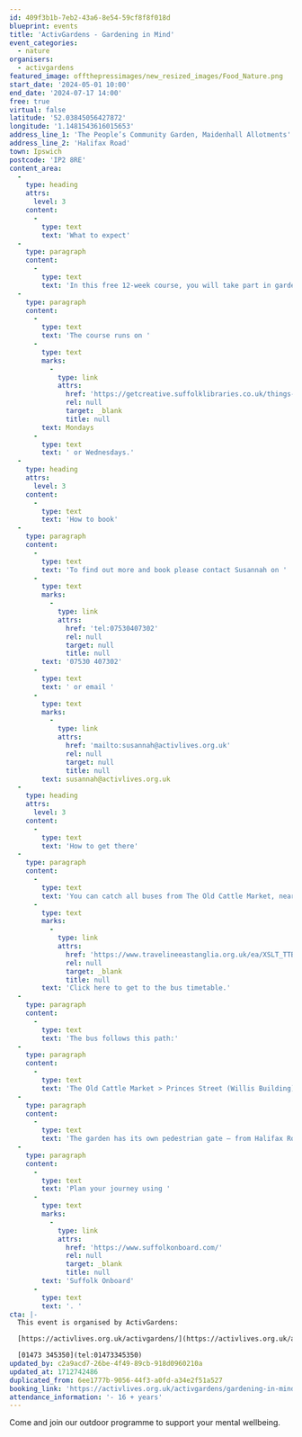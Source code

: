 ```yaml
---
id: 409f3b1b-7eb2-43a6-8e54-59cf8f8f018d
blueprint: events
title: 'ActivGardens - Gardening in Mind'
event_categories:
  - nature
organisers:
  - activgardens
featured_image: offthepressimages/new_resized_images/Food_Nature.png
start_date: '2024-05-01 10:00'
end_date: '2024-07-17 14:00'
free: true
virtual: false
latitude: '52.03845056427872'
longitude: '1.1481543616015653'
address_line_1: 'The People’s Community Garden, Maidenhall Allotments'
address_line_2: 'Halifax Road'
town: Ipswich
postcode: 'IP2 8RE'
content_area:
  -
    type: heading
    attrs:
      level: 3
    content:
      -
        type: text
        text: 'What to expect'
  -
    type: paragraph
    content:
      -
        type: text
        text: 'In this free 12-week course, you will take part in gardening, growing, and environmental activities, with the option to get involved in bee-keeping too. '
  -
    type: paragraph
    content:
      -
        type: text
        text: 'The course runs on '
      -
        type: text
        marks:
          -
            type: link
            attrs:
              href: 'https://getcreative.suffolklibraries.co.uk/things-to-do/gardening-in-mind-mondays'
              rel: null
              target: _blank
              title: null
        text: Mondays
      -
        type: text
        text: ' or Wednesdays.'
  -
    type: heading
    attrs:
      level: 3
    content:
      -
        type: text
        text: 'How to book'
  -
    type: paragraph
    content:
      -
        type: text
        text: 'To find out more and book please contact Susannah on '
      -
        type: text
        marks:
          -
            type: link
            attrs:
              href: 'tel:07530407302'
              rel: null
              target: null
              title: null
        text: '07530 407302'
      -
        type: text
        text: ' or email '
      -
        type: text
        marks:
          -
            type: link
            attrs:
              href: 'mailto:susannah@activlives.org.uk'
              rel: null
              target: null
              title: null
        text: susannah@activlives.org.uk
  -
    type: heading
    attrs:
      level: 3
    content:
      -
        type: text
        text: 'How to get there'
  -
    type: paragraph
    content:
      -
        type: text
        text: 'You can catch all buses from The Old Cattle Market, near The Buttermarket shopping mall. '
      -
        type: text
        marks:
          -
            type: link
            attrs:
              href: 'https://www.travelineeastanglia.org.uk/ea/XSLT_TTB_REQUEST?language=en&dateDay=20130813&command=direct&net=suf&line=02016&sup=%20&project=y08&direction=R&contentFilter=TIMINGPOINTS&outputFormat=0&itdLPxx_displayHeader=false&itdLPxx_operatorCodeForTTB=731IB'
              rel: null
              target: _blank
              title: null
        text: 'Click here to get to the bus timetable.'
  -
    type: paragraph
    content:
      -
        type: text
        text: 'The bus follows this path:'
  -
    type: paragraph
    content:
      -
        type: text
        text: 'The Old Cattle Market > Princes Street (Willis Building) > Burrell Road > Stoke Street > Austin Street > Wherstead Road > Luther Road > Belstead Avenue > Maidenhall Approach > then a short walk along Halifax Road until you reach the garden.'
  -
    type: paragraph
    content:
      -
        type: text
        text: 'The garden has its own pedestrian gate – from Halifax Road, walk down the roadway (not accessible to vehicles from either end), keeping the allotment site on your left and Bourne Vale Social Club on your right – the gate is a short walk along the pavement on the left hand side. From Wherstead Road, look out for Orwell’s furniture shop and turn into the roadway opposite, which leads under the railway bridge (if you are in a car, park between the trees – if you go under the bridge you may get stuck or have a long way to reverse), walk up the roadway, pass the main allotment gates, and our pedestrian gate will be on your right.'
  -
    type: paragraph
    content:
      -
        type: text
        text: 'Plan your journey using '
      -
        type: text
        marks:
          -
            type: link
            attrs:
              href: 'https://www.suffolkonboard.com/'
              rel: null
              target: _blank
              title: null
        text: 'Suffolk Onboard'
      -
        type: text
        text: '. '
cta: |-
  This event is organised by ActivGardens:

  [https://activlives.org.uk/activgardens/](https://activlives.org.uk/activgardens/) 

  [01473 345350](tel:01473345350)
updated_by: c2a9acd7-26be-4f49-89cb-918d0960210a
updated_at: 1712742486
duplicated_from: 6ee1777b-9056-44f3-a0fd-a34e2f51a527
booking_link: 'https://activlives.org.uk/activgardens/gardening-in-mind/'
attendance_information: '- 16 + years'
---
```

Come and join our outdoor programme to support your mental wellbeing.